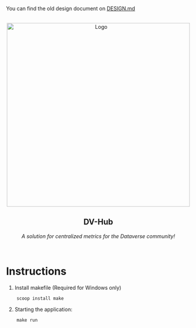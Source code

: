 You can find the old design document on [DESIGN.md](./DESIG.md)

<br />
<div align="center">
  <a href="#">
    <img src="https://github.com/IQSS/dataverse-frontend/assets/7512607/6c4d79e4-7be5-4102-88bd-dfa167dc79d3" alt="Logo" width="500">
  </a>
  <h2 align="center">DV-Hub</h2>
  <p align="center">
    <em>A solution for centralized metrics for the Dataverse community!</em>
  </p>

<br>
</div>

# Instructions

1) Install makefile (Required for Windows only)

```
    scoop install make
```

2) Starting the application: 

```
    make run
```

